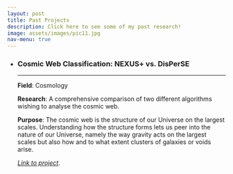 ```yaml
---
layout: post
title: Past Projects
description: Click here to see some of my past research!
image: assets/images/pic11.jpg
nav-menu: true
---
```


<div class="row">
	<div class="6u 12u$(small)">
		<ul class="alt">
			<li><h3>Cosmic Web Classification: NEXUS+ vs. DisPerSE</h3> 
            <hr />
            <p><span class="image left"><img src="{% link assets/images/pic09.jpg %}" alt="" /><b>Field</b>: Cosmology
            <p><b>Research</b>: A comprehensive comparison of two different algorithms wishing to analyse the cosmic web.
            <p><b>Purpose</b>: The cosmic web is the structure of our Universe on the largest scales. Understanding how the structure forms lets us peer into the nature of our Universe, namely the way gravity acts on the largest scales but also how and to what extent clusters of galaxies or  voids arise.
            <p><i><a href='https://fse.studenttheses.ub.rug.nl/22546/'>Link to project</a></i>.</p></li>
		</ul>
	</div>
</div>